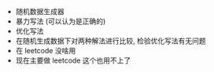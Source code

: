 - 随机数据生成器
- 暴力写法 (可以认为是正确的)
- 优化写法
- 在随机生成数据下对两种解法进行比较, 检验优化写法有无问题
- 在 leetcode 没啥用
- 现在主要做 leetcode 这个也用不上了

